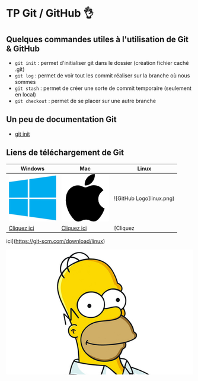 # TP Git / GitHub :ok_hand:

## Quelques commandes utiles à l'utilisation de Git & GitHub

* ```git init``` : permet d'initialiser git dans le dossier (création fichier caché .git)
* ```git log``` : permet de voir tout les commit réaliser sur la branche où nous sommes
* ```git stash``` : permet de créer une sorte de commit temporaire (seulement en local)
* ```git checkout``` : permet de se placer sur une autre branche

## Un peu de documentation Git

* [git init](https://git-scm.com/book/en/v2/Git-Basics-Getting-a-Git-Repository) 

##  Liens de téléchargement de Git

Windows | Mac | Linux
------- | --- | -----
![GitHub Logo](windows.png) | ![GitHub Logo](apple.png) | ![GitHub Logo]linux.png)
[Cliquez ici](https://git-scm.com/download/win) | [Cliquez ici](https://git-scm.com/download/mac) | [Cliquez 
ici](https://git-scm.com/download/linux)


![GitHub Logo](homer.jpg)
